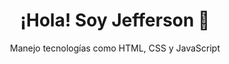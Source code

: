 <h1 align="center">¡Hola! Soy Jefferson 👋</h1>
<p align="center"> Manejo tecnologías como HTML, CSS y JavaScript</p>

